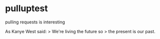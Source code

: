 # pulluptest

pulling requests is interesting

As Kanye West said:
        > We're living the future so
        > the present is our past.

